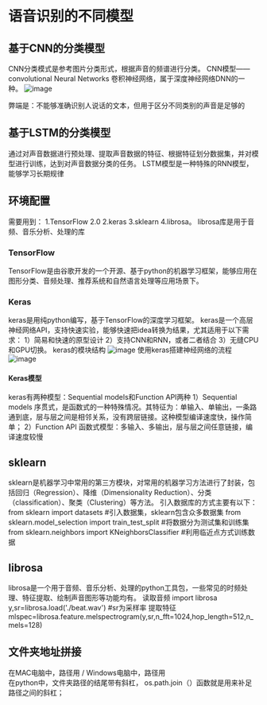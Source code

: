 # 语音识别的不同模型
## 基于CNN的分类模型
CNN分类模式是参考图片分类形式，根据声音的频谱进行分类。
CNN模型——convolutional Neural Networks 卷积神经网络，属于深度神经网络DNN的一种。
![image](https://user-images.githubusercontent.com/33819026/114294210-9560f800-9acf-11eb-9965-f2b02f9cc8b2.png)

弊端是：不能够准确识别人说话的文本，但用于区分不同类别的声音是足够的
## 基于LSTM的分类模型
通过对声音数据进行预处理、提取声音数据的特征、根据特征划分数据集，并对模型进行训练，达到对声音数据分类的任务。
LSTM模型是一种特殊的RNN模型，能够学习长期规律

## 环境配置
需要用到：
1.TensorFlow 2.0
2.keras
3.sklearn
4.librosa。 librosa库是用于音频、音乐分析、处理的库
### TensorFlow
TensorFlow是由谷歌开发的一个开源、基于python的机器学习框架，能够应用在图形分类、音频处理、推荐系统和自然语言处理等应用场景下。
### Keras
keras是用纯python编写，基于TensorFlow的深度学习框架。
keras是一个高层神经网络API，支持快速实验，能够快速把idea转换为结果，尤其适用于以下需求：
1）简易和快速的原型设计
2）支持CNN和RNN，或者二者结合
3）无缝CPU和GPU切换。
keras的模块结构
![image](https://user-images.githubusercontent.com/33819026/114298040-e29c9400-9ae6-11eb-8720-05e2257929d1.png)
使用keras搭建神经网络的流程
![image](https://user-images.githubusercontent.com/33819026/114298056-f811be00-9ae6-11eb-8996-ee271e1a5141.png)
#### Keras模型
keras有两种模型：Sequential models和Function API两种
1）Sequential models 序贯式，是函数式的一种特殊情况。其特征为：单输入、单输出，一条路通到底，层与层之间是相邻关系，没有跨层链接。这种模型编译速度快，操作简单；
2）Function API 函数式模型：多输入、多输出，层与层之间任意链接，编译速度较慢
## sklearn
sklearn是机器学习中常用的第三方模块，对常用的机器学习方法进行了封装，包括回归（Regression）、降维（Dimensionality Reduction）、分类（classification）、聚类（Clustering）等方法。
引入数据库的方式主要有以下：
from sklearn import datasets #引入数据集，sklearn包含众多数据集
from sklearn.model_selection import train_test_split #将数据分为测试集和训练集
from sklearn.neighbors import KNeighborsClassifier #利用临近点方式训练数据
## librosa
librosa是一个用于音频、音乐分析、处理的python工具包，一些常见的时频处理、特征提取、绘制声音图形等功能均有。
读取音频
import librosa
y,sr=librosa.load('./beat.wav')  #sr为采样率
提取特征
mlspec=librosa.feature.melspectrogram(y,sr,n_fft=1024,hop_length=512,n_mels=128)
## 文件夹地址拼接
在MAC电脑中，路径用 /
Windows电脑中，路径用 \
在python中，文件夹路径的结尾带有斜杠，
os.path.join（）函数就是用来补足路径之间的斜杠；
